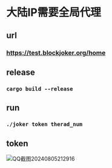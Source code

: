 # 大陆IP需要全局代理

## url
### https://test.blockjoker.org/home

## release
### ```cargo build --release```

## run
### ```./joker token therad_num```

## token
![QQ截图20240805212916](https://github.com/user-attachments/assets/2ec6a991-75a7-4612-ba4d-4c5d80391de7)
